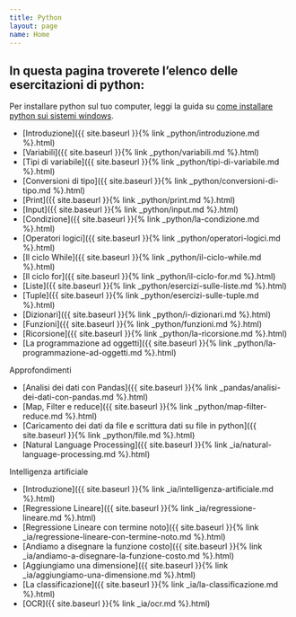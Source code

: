 ```yaml
---
title: Python
layout: page
name: Home
---
```


## In questa pagina troverete l’elenco delle esercitazioni di python:

Per installare python sul tuo computer, leggi la guida su <a href="{{site.baseurl}}/python/come-installare-python-su-windows">come installare python sui sistemi windows</a>.

* [Introduzione]({{ site.baseurl }}{% link _python/introduzione.md %}.html)
* [Variabili]({{ site.baseurl }}{% link _python/variabili.md %}.html)
* [Tipi di variabile]({{ site.baseurl }}{% link _python/tipi-di-variabile.md %}.html)
* [Conversioni di tipo]({{ site.baseurl }}{% link _python/conversioni-di-tipo.md %}.html)
* [Print]({{ site.baseurl }}{% link _python/print.md %}.html)
* [Input]({{ site.baseurl }}{% link _python/input.md %}.html)
* [Condizione]({{ site.baseurl }}{% link _python/la-condizione.md %}.html)
* [Operatori logici]({{ site.baseurl }}{% link _python/operatori-logici.md %}.html)
* [Il ciclo While]({{ site.baseurl }}{% link _python/il-ciclo-while.md %}.html)
* [Il ciclo for]({{ site.baseurl }}{% link _python/il-ciclo-for.md %}.html)
* [Liste]({{ site.baseurl }}{% link _python/esercizi-sulle-liste.md %}.html)
* [Tuple]({{ site.baseurl }}{% link _python/esercizi-sulle-tuple.md %}.html)
* [Dizionari]({{ site.baseurl }}{% link _python/i-dizionari.md %}.html)
* [Funzioni]({{ site.baseurl }}{% link _python/funzioni.md %}.html)
* [Ricorsione]({{ site.baseurl }}{% link _python/la-ricorsione.md %}.html)
* [La programmazione ad oggetti]({{ site.baseurl }}{% link _python/la-programmazione-ad-oggetti.md %}.html)

Approfondimenti

- [Analisi dei dati con Pandas]({{ site.baseurl }}{% link _pandas/analisi-dei-dati-con-pandas.md %}.html)
- [Map, Filter e reduce]({{ site.baseurl }}{% link _python/map-filter-reduce.md %}.html)
- [Caricamento dei dati da file e scrittura dati su file in python]({{ site.baseurl }}{% link _python/file.md %}.html)   
- [Natural Language Processing]({{ site.baseurl }}{% link _ia/natural-language-processing.md %}.html)   

Intelligenza artificiale

- [Introduzione]({{ site.baseurl }}{% link _ia/intelligenza-artificiale.md %}.html)
- [Regressione Lineare]({{ site.baseurl }}{% link _ia/regressione-lineare.md %}.html)
- [Regressione Lineare con termine noto]({{ site.baseurl }}{% link _ia/regressione-lineare-con-termine-noto.md %}.html)
- [Andiamo a disegnare la funzione costo]({{ site.baseurl }}{% link _ia/andiamo-a-disegnare-la-funzione-costo.md %}.html)
- [Aggiungiamo una dimensione]({{ site.baseurl }}{% link _ia/aggiungiamo-una-dimensione.md %}.html)
- [La classificazione]({{ site.baseurl }}{% link _ia/la-classificazione.md %}.html)
- [OCR]({{ site.baseurl }}{% link _ia/ocr.md %}.html)







